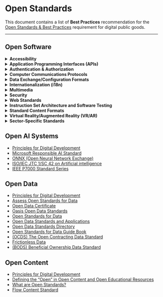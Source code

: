 # Open Standards

This document contains a list of **Best Practices** recommendation for the [Open Standards & Best Practices](https://github.com/DPGAlliance/dpg-resources/wiki/8.-Open-Standards-%26-Best-Practices) requirement for digital public goods.

---

## Open Software

<details>
<summary><b>Accessibility</b></summary>
<br />

- [WCAG (Web Content Accessibility Guidelines) 2.0/2.1](https://w3.org/WAI/standards-guidelines/wcag)
- [ICT Accessibility 508 Standards and 255 Guidelines](https://access-board.gov/ict)

</details>

<details>
<summary><b>Application Programming Interfaces (APIs)</b></summary>
<br />

- [OpenAPI](https://openapis.org)
- [GraphQL](https://graphql.org)
- [Matrix Specification](https://spec.matrix.org/latest)

</details>

<details>
<summary><b>Authentication & Authorization</b></summary>
<br />

- OAuth 2 (Open Authorization 2)
- OIDC (OpenID Connect)
- JWT (JSON Web Tokens)
- SAML (Security Assertion Markup Language)
- XACML 3.0 (eXtensible Access Control Markup Language)
- eIDAS (Electronic IDentification, Authentication and Trust Services")

</details>

<details>
<summary><b>Computer Communications Protocols</b></summary>
<br />

- WebSocket
- TCP/IP (Transmission Control Protocol/Internet Protocol)
- HTTP/HTTPS (Hypertext Transfer Protocol/Secure)
- SSL/TLS (Secure Sockets Layer/Transport Layer Security)
- MQTT (Message Queuing Telemetry Transport)

</details>

<details>
<summary><b>Data Exchange/Configuration Formats</b></summary>
<br />

- JSON (JavaScript Object Notation)
- YAML (YAML Ain't Markup Language)
- XML (eXtensible Markup Language)
- TOML (Tom's Obvious, Minimal Language)
- CSV (Comma-Separated Values)
- TIFF (Tagged Image File Format)
- HDF5 (Hierarchical Data Format version 5)
- RDF (Resource Description Framework)
- Geographic Information System (GIS)
- GeoPackage (Geospatial Package)
- GeoTIFF (Georeferenced Tagged Image File Format)
- [Flow Results Standard](https://flowinterop.org/#standards)

</details>

<details>
<summary><b>Internationalization (i18n)</b></summary>
<br />

- UTF-8
- ISO-8859-1
- ASCII

</details>

<details>
<summary><b>Multimedia</b></summary>
<br />

- SVG (Scalable Vector Graphics)
- PNG (Portable Network Graphics)
- JPEG (Joint Photographic Experts Group)
- Ogg MP3 (Moving Picture Experts Group: Audio Layer III)
- FLAC (Free Lossless Audio Codec)
- H.264 (H.264/MPEG-4 AVC)
- AAC (Advanced Audio Coding)
- MP3 (MPEG-1 Audio Layer 3)
- MP4 (MPEG-4 Part 14)

</details>

<details>
<summary><b>Security</b></summary>
<br />

- ISO/IEC 27001 (Information Security Management)
- ISO/IEC 27018:2019 (Information technology — Security techniques — Code of practice for protection of personally identifiable information (PII) in public clouds acting as PII processors)
- PKI (Public Key Infrastructure)
- HTTPS (HyperText Transfer Protocol Secure)
- SSL (Secure Sockets Layer)
- SSH (Secure Shell)
- GPG (GNU Privacy Guard)
- RS256 (RSA Signature with SHA-256)
- HS256 (HMAC with SHA-256)
- AES (Advanced Encryption Standard)
- ES256 (Elliptic Curve Signature with SHA-256)

</details>

<details>
<summary><b>Web Standards</b></summary>
<br />

- HTML (HyperText Markup Language)
- CSS (Cascading Style Sheets)
- ECMAScript (ES 5/6/7) (ECMAScript 5/6/7)
- LaTeX (Lamport TeX)

</details>

<details>
<summary><b>Instruction Set Architecture and Software Testing</b></summary>
<br />

- RISC-V (Reduced Instruction Set Computing)
- IEEE 829 (IEEE Standard for Software and System Test Documentation)
- ISO/IEC/IEEE 29119 (Software Testing)
- Business Process Modelling
- BPMN 2.0 (Business Process Model and Notation 2.0)
- Credentialing
- W3C VC (World Wide Web Consortium Verifiable Credentials)

</details>

<details>
<summary><b>Standard Content Formats</b></summary>
<br />

- PDF (Portable Document Format)
- H5P (HTML5 Package)
- ePub (Electronic Publication)
- WebM (Web Media)

</details>

<details>
<summary><b>Virtual Reality/Augmented Reality (VR/AR)</b></summary>
<br />

- WebXR (Web Extended Reality)
- IEEE Digital Reality standards (Institute of Electrical and Electronics Engineers Digital Reality standards)

</details>

<details>
<summary><b>Sector-Specific Standards</b></summary>
<br />

- FHIR (Fast Healthcare Interoperability Resources)
- openEHR (open Electronic Health Record)
- OpenHIE (Open Health Information Exchange)
- OMOP (Observational Medical Outcomes Partnership) Common Data Model
- OCDS (Open Contracting Data Standard)
- Open Fiscal Data Package
- International Aid Transparency Initiative (IATI) Standard
- GTFS (General Transit Feed Specification)
- BODS (Beneficial Ownership Data Standard)
- ISO 37002:2021 (Whistleblowing Management Systems — Guidelines)
- GTFS (General Transit Feed Specification)
- IPFS (InterPlanetary File System)
- Nostr Protocol
- Beckn Protocol
- IATI Standard (International Aid Transparency Initiative)

</details>

## Open AI Systems

- [Principles for Digital Development](https://digitalprinciples.org/principle/use-open-standards-open-data-open-source-and-open-innovation/)
- [Microsoft Responsible AI Standard](https://www.microsoft.com/en-us/ai/principles-and-approach)
- [ONNX (Open Neural Network Exchange)](https://onnx.ai)
- [ISO/IEC JTC 1/SC 42 on Artificial intelligence](https://iso.org/committee/6794475.html)
- [IEEE P7000 Standard Series](https://ethicsstandards.org/p7000)

## Open Data

- [Principles for Digital Development](https://digitalprinciples.org/principle/use-open-standards-open-data-open-source-and-open-innovation/)
- [Assess Open Standards for Data](https://open-data-institute.gitbook.io/data-landscape-playbook/play-four-describe-the-data-infrastructure/open-standards-for-data)
- [Open Data Certificate](https://certificates.theodi.org/en)
- [Oasis Open Data Standards](https://oasislmf.org/open-data-standards)
- [Open Standards for Data](https://standards.theodi.org/introduction/what-are-open-standards-for-data/)
- [Open Data Standards and Applications](https://masaar.net/en/what-do-you-know-about-open-data-standards-and-applications/)
- [Open Data Standards Directory](https://datastandards.directory/)
- [Open Standards for Data Guide Book](https://github.com/theodi/open-standards-guidebook)
- [(OCDS) The Open Contracting Data Standard](https://open-contracting.org/data-standard)
- [Frictionless Data](https://frictionlessdata.io/introduction)
- [(BODS) Beneficial Ownership Data Standard](https://standard.openownership.org)

## Open Content

- [Principles for Digital Development](https://digitalprinciples.org/principle/use-open-standards-open-data-open-source-and-open-innovation/)
- [Defining the “Open” in Open Content and Open Educational Resources](https://opencontent.org/definition/) 
- [What are Open Standards?](https://opensource.com/resources/what-are-open-standards)
- [Flow Content Standard](https://flowinterop.org/#standards)


